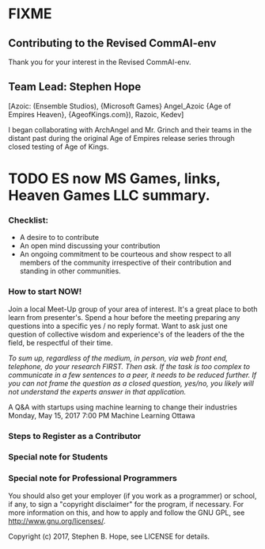 # FIXME

## Contributing to the Revised CommAI-env

Thank you for your interest in the Revised CommAI-env.

## Team Lead: Stephen Hope
[Azoic: (Ensemble Studios), {Microsoft Games} Angel_Azoic {Age of Empires Heaven}, {AgeofKings.com}), Razoic, Kedev]

I began collaborating with ArchAngel and Mr. Grinch and their teams in the distant past during the original
Age of Empires release series through closed testing of Age of Kings.

# TODO ES now MS Games, links, Heaven Games LLC summary.

### Checklist:

- A desire to to contribute
- An open mind discussing your contribution
- An ongoing commitment to be courteous and show respect to all members of the community irrespective of their
contribution and standing in other communities.

### How to start NOW!

Join a local Meet-Up group of your area of interest. It's a great place to both learn from presenter's. Spend a hour
before the meeting preparing any questions into a specific yes / no reply format.  Want to ask just one question of
collective wisdom and experience's of the leaders of the the field, be respectful of their time.

_To sum up, regardless of the medium, in person, via web front end, telephone, do your research FIRST. Then ask.
If the task is too complex to communicate in a few sentences to a peer, it needs to be reduced further. If you can not
frame the question as a closed question, yes/no, you likely will not understand the experts answer in that application._

A Q&A with startups using machine learning to change their industries
Monday, May 15, 2017 7:00 PM
Machine Learning Ottawa



### Steps to Register as a Contributor

### Special note for Students

### Special note for Professional Programmers

You should also get your employer (if you work as a programmer) or school, if any, to sign a "copyright disclaimer"
for the program, if necessary. For more information on this, and how to apply and follow the GNU GPL, see
<http://www.gnu.org/licenses/>.

Copyright (c) 2017, Stephen B. Hope, see LICENSE for details.